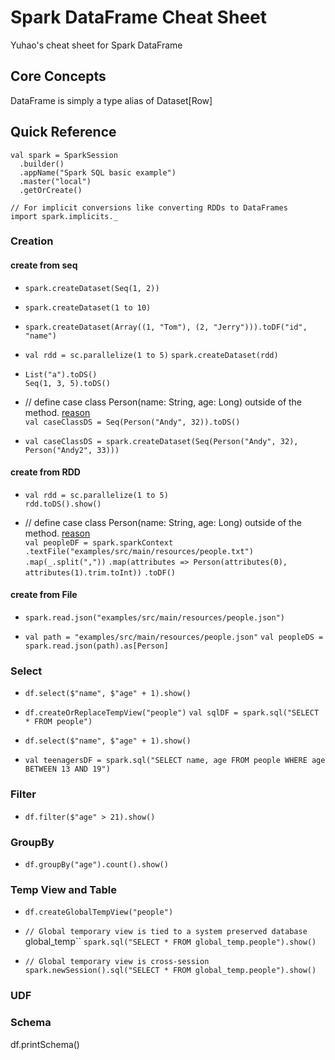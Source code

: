 # Spark DataFrame Cheat Sheet
Yuhao's cheat sheet for Spark DataFrame

## Core Concepts
DataFrame is simply a type alias of Dataset[Row]


## Quick Reference

    val spark = SparkSession
      .builder()
      .appName("Spark SQL basic example")
      .master("local")
      .getOrCreate()

    // For implicit conversions like converting RDDs to DataFrames
    import spark.implicits._


### Creation
#### create from seq
* `spark.createDataset(Seq(1, 2)) `
* `spark.createDataset(1 to 10)`
* `spark.createDataset(Array((1, "Tom"), (2, "Jerry"))).toDF("id", "name")`
*  `val rdd = sc.parallelize(1 to 5)`
   `spark.createDataset(rdd)`
*  `List("a").toDS()`  
   `Seq(1, 3, 5).toDS()`
* // define case class Person(name: String, age: Long) outside of the method. [reason](https://issues.scala-lang.org/browse/SI-6649)   
  `val caseClassDS = Seq(Person("Andy", 32)).toDS()`
  
* `val caseClassDS = spark.createDataset(Seq(Person("Andy", 32), Person("Andy2", 33)))`
   
   
#### create from RDD 
   
*  `val rdd = sc.parallelize(1 to 5)`       
   `rdd.toDS().show()`
  
* // define case class Person(name: String, age: Long) outside of the method. [reason](https://issues.scala-lang.org/browse/SI-6649)   
   `val peopleDF = spark.sparkContext`
  `.textFile("examples/src/main/resources/people.txt")`
  `.map(_.split(","))`
  `.map(attributes => Person(attributes(0), attributes(1).trim.toInt))`
  `.toDF()`


#### create from File    
* `spark.read.json("examples/src/main/resources/people.json")`

* `val path = "examples/src/main/resources/people.json"`
  `val peopleDS = spark.read.json(path).as[Person]`


### Select

 * `df.select($"name", $"age" + 1).show()`

 * `df.createOrReplaceTempView("people")`
   `val sqlDF = spark.sql("SELECT * FROM people")`
 
 * `df.select($"name", $"age" + 1).show()`
 
 * `val teenagersDF = spark.sql("SELECT name, age FROM people WHERE age BETWEEN 13 AND 19")`
 
### Filter
 
 * `df.filter($"age" > 21).show()`
 
###  GroupBy

 * `df.groupBy("age").count().show()`
 
###  Temp View and Table

* `df.createGlobalTempView("people")`

* `// Global temporary view is tied to a system preserved database `global_temp``
  `spark.sql("SELECT * FROM global_temp.people").show()`
  
* `// Global temporary view is cross-session`
  `spark.newSession().sql("SELECT * FROM global_temp.people").show()`
 

### UDF


### Schema

df.printSchema()










